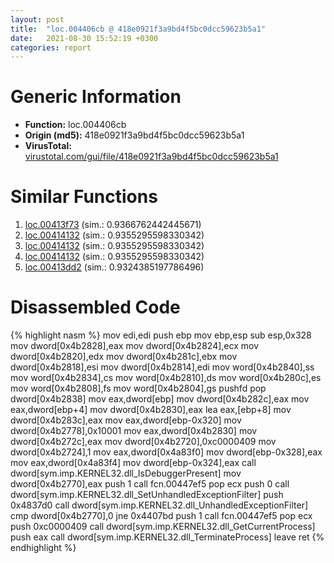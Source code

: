 ```yaml
---
layout: post
title:  "loc.004406cb @ 418e0921f3a9bd4f5bc0dcc59623b5a1"
date:   2021-08-30 15:52:19 +0300
categories: report
---
```


# Generic Information
- **Function:** loc.004406cb
- **Origin (md5):** 418e0921f3a9bd4f5bc0dcc59623b5a1
- **VirusTotal:** [virustotal.com/gui/file/418e0921f3a9bd4f5bc0dcc59623b5a1][virustotal_ref]



# Similar Functions

1. [loc.00413f73][similar_1_ref] (sim.: 0.9366762442445671)
2. [loc.00414132][similar_2_ref] (sim.: 0.9355295598330342)
3. [loc.00414132][similar_3_ref] (sim.: 0.9355295598330342)
4. [loc.00414132][similar_4_ref] (sim.: 0.9355295598330342)
5. [loc.00413dd2][similar_5_ref] (sim.: 0.9324385197786496)


# Disassembled Code

{% highlight nasm %}
mov edi,edi
push ebp
mov ebp,esp
sub esp,0x328
mov dword[0x4b2828],eax
mov dword[0x4b2824],ecx
mov dword[0x4b2820],edx
mov dword[0x4b281c],ebx
mov dword[0x4b2818],esi
mov dword[0x4b2814],edi
mov word[0x4b2840],ss
mov word[0x4b2834],cs
mov word[0x4b2810],ds
mov word[0x4b280c],es
mov word[0x4b2808],fs
mov word[0x4b2804],gs
pushfd 
pop dword[0x4b2838]
mov eax,dword[ebp]
mov dword[0x4b282c],eax
mov eax,dword[ebp+4]
mov dword[0x4b2830],eax
lea eax,[ebp+8]
mov dword[0x4b283c],eax
mov eax,dword[ebp-0x320]
mov dword[0x4b2778],0x10001
mov eax,dword[0x4b2830]
mov dword[0x4b272c],eax
mov dword[0x4b2720],0xc0000409
mov dword[0x4b2724],1
mov eax,dword[0x4a83f0]
mov dword[ebp-0x328],eax
mov eax,dword[0x4a83f4]
mov dword[ebp-0x324],eax
call dword[sym.imp.KERNEL32.dll_IsDebuggerPresent]
mov dword[0x4b2770],eax
push 1
call fcn.00447ef5
pop ecx
push 0
call dword[sym.imp.KERNEL32.dll_SetUnhandledExceptionFilter]
push 0x4837d0
call dword[sym.imp.KERNEL32.dll_UnhandledExceptionFilter]
cmp dword[0x4b2770],0
jne 0x4407bd
push 1
call fcn.00447ef5
pop ecx
push 0xc0000409
call dword[sym.imp.KERNEL32.dll_GetCurrentProcess]
push eax
call dword[sym.imp.KERNEL32.dll_TerminateProcess]
leave 
ret 
{% endhighlight %}


[similar_1_ref]: /report/loc.00413f73@e16f74a2849182d98050864255e902f8
[similar_2_ref]: /report/loc.00414132@505be53c36227b94e2fcc406f247f6e5
[similar_3_ref]: /report/loc.00414132@c077742bdc6d4f2c0ca7d0e2a6a94acf
[similar_4_ref]: /report/loc.00414132@96a869ae624ddb4834a1d5a829f85469
[similar_5_ref]: /report/loc.00413dd2@3aa98225e51cbcae2d334c8b6b4ed9fd
[virustotal_ref]: https://www.virustotal.com/gui/file/418e0921f3a9bd4f5bc0dcc59623b5a1